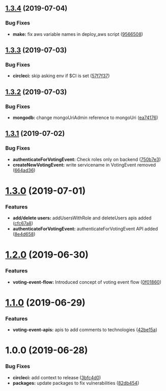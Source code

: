 ## [1.3.4](https://github.com/thoughtworks/byor-voting-server/compare/v1.3.3...v1.3.4) (2019-07-04)


### Bug Fixes

* **make:** fix aws variable names in deploy_aws script ([9566508](https://github.com/thoughtworks/byor-voting-server/commit/9566508))

## [1.3.3](https://github.com/thoughtworks/byor-voting-server/compare/v1.3.2...v1.3.3) (2019-07-03)


### Bug Fixes

* **circleci:** skip asking env if $CI is set ([57f7f37](https://github.com/thoughtworks/byor-voting-server/commit/57f7f37))

## [1.3.2](https://github.com/thoughtworks/byor-voting-server/compare/v1.3.1...v1.3.2) (2019-07-03)


### Bug Fixes

* **mongodb:** change mongoUriAdmin reference to mongoUri ([ea74176](https://github.com/thoughtworks/byor-voting-server/commit/ea74176))

## [1.3.1](https://github.com/thoughtworks/byor-voting-server/compare/v1.3.0...v1.3.1) (2019-07-02)


### Bug Fixes

* **authenticateForVotingEvent:** Check roles only on backend ([750b7e3](https://github.com/thoughtworks/byor-voting-server/commit/750b7e3))
* **createNewVotingEvent:** write servicename in VotingEvent removed ([664ad36](https://github.com/thoughtworks/byor-voting-server/commit/664ad36))

# [1.3.0](https://github.com/thoughtworks/byor-voting-server/compare/v1.2.0...v1.3.0) (2019-07-01)


### Features

* **add/delete users:** addUsersWithRole and deleteUsers apis added ([cfc67a8](https://github.com/thoughtworks/byor-voting-server/commit/cfc67a8))
* **authenticateForVotingEvent:** authenticateForVotingEvent API added ([8e4d658](https://github.com/thoughtworks/byor-voting-server/commit/8e4d658))

# [1.2.0](https://github.com/thoughtworks/byor-voting-server/compare/v1.1.0...v1.2.0) (2019-06-30)


### Features

* **voting-event-flow:** Introduced concept of voting event flow ([0f01860](https://github.com/thoughtworks/byor-voting-server/commit/0f01860))

# [1.1.0](https://github.com/thoughtworks/byor-voting-server/compare/v1.0.0...v1.1.0) (2019-06-29)


### Features

* **voting-event-apis:** apis to add comments to technologies ([42be15a](https://github.com/thoughtworks/byor-voting-server/commit/42be15a))

# 1.0.0 (2019-06-28)


### Bug Fixes

* **circleci:** add context to release ([3bfc4d0](https://github.com/thoughtworks/byor-voting-server/commit/3bfc4d0))
* **packages:** update packages to fix vulnerabilities ([82db454](https://github.com/thoughtworks/byor-voting-server/commit/82db454))
